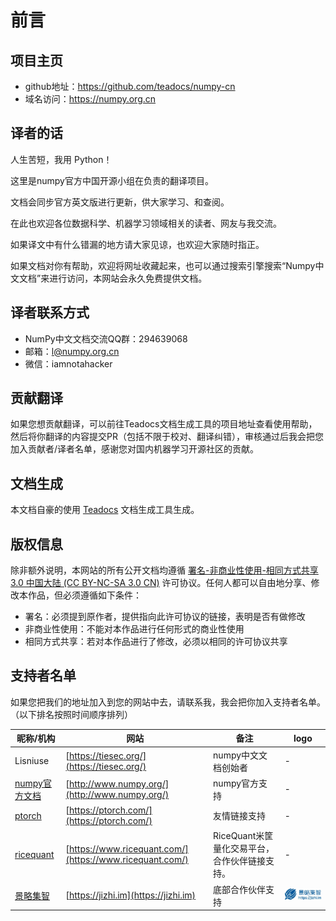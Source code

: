 # 前言 

## 项目主页
- github地址：https://github.com/teadocs/numpy-cn
- 域名访问：https://numpy.org.cn

## 译者的话

人生苦短，我用 Python！

这里是numpy官方中国开源小组在负责的翻译项目。

文档会同步官方英文版进行更新，供大家学习、和查阅。

在此也欢迎各位数据科学、机器学习领域相关的读者、网友与我交流。

如果译文中有什么错漏的地方请大家见谅，也欢迎大家随时指正。 

如果文档对你有帮助，欢迎将网址收藏起来，也可以通过搜索引擎搜索“Numpy中文文档”来进行访问，本网站会永久免费提供文档。

## 译者联系方式

- NumPy中文文档交流QQ群：294639068
- 邮箱：l@numpy.org.cn
- 微信：iamnotahacker

## 贡献翻译

如果您想贡献翻译，可以前往Teadocs文档生成工具的项目地址查看使用帮助，然后将你翻译的内容提交PR（包括不限于校对、翻译纠错），审核通过后我会把您加入贡献者/译者名单，感谢您对国内机器学习开源社区的贡献。

## 文档生成

本文档自豪的使用 [Teadocs](https://github.com/lisniuse/teadocs) 文档生成工具生成。

## 版权信息

除非额外说明，本网站的所有公开文档均遵循 [署名-非商业性使用-相同方式共享 3.0 中国大陆 (CC BY-NC-SA 3.0 CN)](https://creativecommons.org/licenses/by-nc-sa/3.0/cn/) 许可协议。任何人都可以自由地分享、修改本作品，但必须遵循如下条件：

- 署名：必须提到原作者，提供指向此许可协议的链接，表明是否有做修改
- 非商业性使用：不能对本作品进行任何形式的商业性使用
- 相同方式共享：若对本作品进行了修改，必须以相同的许可协议共享

## 支持者名单

如果您把我们的地址加入到您的网站中去，请联系我，我会把你加入支持者名单。（以下排名按照时间顺序排列）

昵称/机构 | 网站 | 备注 | logo
---|---|---|---
Lisniuse | [https://tiesec.org/](https://tiesec.org/) | numpy中文文档创始者 | -
[numpy官方文档](http://www.numpy.org/) | [http://www.numpy.org/](http://www.numpy.org/) | numpy官方支持 | -
[ptorch](https://ptorch.com/) | [https://ptorch.com/](https://ptorch.com/) | 友情链接支持 | -
[ricequant](https://www.ricequant.com/) | [https://www.ricequant.com/](https://www.ricequant.com/) | RiceQuant米筐量化交易平台，合作伙伴链接支持。| -
[景略集智](https://jizhi.im) | [https://jizhi.im](https://jizhi.im) | 底部合作伙伴支持 | ![景略集智](/static/images/jizhi.im.logo.jpg)